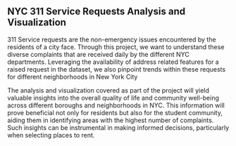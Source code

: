 ## NYC 311 Service Requests Analysis and Visualization

311 Service requests are the non-emergency issues encountered by the residents of a city face. Through this project, we want to understand these diverse complaints that are received daily by the different NYC departments. Leveraging the availability of address related features for a raised request in the dataset, we also pinpoint trends within these requests for different neighborhoods in New York City

The analysis and visualization covered as part of the project will yield valuable insights into the overall quality of life and community well-being across different boroughs and neighborhoods in NYC. This information will prove beneficial not only for residents but also for the student community, aiding them in identifying areas with the highest number of complaints. Such insights can be instrumental in making informed decisions, particularly when selecting places to rent.
